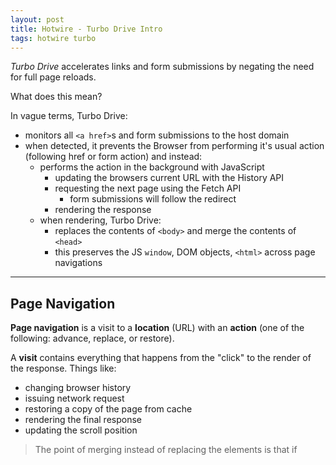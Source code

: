 ```yaml
---
layout: post
title: Hotwire - Turbo Drive Intro
tags: hotwire turbo
---
```


_Turbo Drive_ accelerates links and form submissions by negating the need for full page reloads.

What does this mean?

In vague terms, Turbo Drive:
- monitors all `<a href>`s and form submissions to the host domain
- when detected, it prevents the Browser from performing it's usual action (following href or form action) and instead:
  - performs the action in the background with JavaScript
    - updating the browsers current URL with the History API
    - requesting the next page using the Fetch API
      - form submissions will follow the redirect
    - rendering the response
  - when rendering, Turbo Drive:
    - replaces the contents of `<body>` and merge the contents of `<head>`
    - this preserves the JS `window`, DOM objects, `<html>` across page navigations

---

## Page Navigation

**Page navigation** is a visit to a **location** (URL) with an **action** (one of the following: advance, replace, or restore).

A **visit** contains everything that happens from the "click" to the render of the response.
Things like:
- changing browser history
- issuing network request
- restoring a copy of the page from cache
- rendering the final response
- updating the scroll position

> The point of merging instead of replacing the <head> elements is that if <title> or <meta> tags change, say, they will be updated as expected, but if links to assets are the same, they won’t be touched and therefore the browser won’t process them again

### Application Visits

- have an **action** of <u>advance</u> or <u>replace</u>
  - this determines _how_ the browser history is updated
  - **advance** is the default **action** and pushes a new entry onto the browser history stack.
    - in native apps, the advance **action** looks like a new Activity view popping onto the previous view
  - **replace** does what it sounds like, it replaces the current history entry with the next **location**. that history **location** is discarded. need the `data-turbo-action="replace"` attribute or `Turbo.visit("/edit", { action: "replace" })`.
- initiated by clicking a Turbo Drive link or by executing `Turbo.visit(url)`
- always performs a network request and renders the response

> If possible, Turbo Drive will render a preview of the page from cache immediately after the visit starts. This improves the perceived speed of frequent navigation between the same pages.

- If the **location** of the visit has an anchor, **Turbo Drive will attempt to scroll to it**

### Restoration Visits

This type of visit is automatically performed when you navigate with the "Back" or "Forward" buttons in a Browser or the equivalent iOS and Android apps.

> If possible, Turbo Drive will render a copy of the page from cache without making a request. Otherwise, it will retrieve a fresh copy of the page over the network.

The scroll position of each page is saved before navigating away from a page and is restored during a restoration visit.

Do not attempt to manually make a restoration visit.

## Performing a visit with a different method

Links by default submit GET requests to the server. You can change that with the `data-turbo-method` attribute:

```html
<a href="/articles/54" data-turbo-method="delete">Delete the article</a>
```

> You should consider that for accessibility reasons, it’s better to use actual forms and buttons for anything that’s not a GET.
[— Performing a visit with a different method](https://turbo.hotwired.dev/handbook/drive#performing-visits-with-a-different-method)

**TODO**: I want a source to backup this claim. I know that `GET` requests are supposed to be stateless (don't affect the state of the data source) so maybe that also implies that all anchor elements should perform stateless actions? If so, then does that mean I _shouldn't_ use anchor elements for delete requests? That would mean I need to use a form to make delete requests and I don't think I've seen a form setup to perform a delete request in the wild before (at least, not in a Rails app).

## Confirmation

You can make a link/button require confirmation before performing the visit.

Add:
- `data-turbo-method`
- `data-turbo-confirm`

```html
<a href="/articles" data-turbo-method="get" data-turbo-confirm="Do you want to leave this page?">Back to articles</a>
<a href="/articles/54" data-turbo-method="delete" data-turbo-confirm="Are you sure you want to delete the article?">Delete the article</a>
```

The default behavior is to execute the browser's `confirm` function, but you can customize the behavior with `Turbo.config.forms.confirm = confirmMethod`.

## Turn Turbo off on specific links or forms

```html
<a href="/" data-turbo="false">Disabled</a>

<form action="/messages" method="post" data-turbo="false">
  <!-- … -->
</form>
```

This attribute transfers to children elements.

```html
<div data-turbo="false">
  <a href="/">Disabled</a>
  <form action="/messages" method="post">
    <!-- … -->
  </form>
</div>
```
both the anchor and form have turbo disabled.

```html
<div data-turbo="false">
  <a href="/" data-turbo="true">Enabled</a>
</div>
```

Inversly, if Turbo Drive is globally off

```js
import { Turbo } from "@hotwired/turbo-rails"
Turbo.session.drive = false
```

you can turn it on for specific links like this

```html
<a href="/" data-turbo="true" data-turbo-stream="true">Enabled</a>
```

## Form Submissions

> Turbo Drive handles form submissions in a manner similar to link clicks. The key difference is that form submissions can issue stateful requests using the HTTP POST method, **while link clicks only ever issue stateless HTTP GET requests**.
[— Form Submissions](https://turbo.hotwired.dev/handbook/drive#form-submissions)

**TODO** This is confusing because the article has several examples of anchor elements with `data-turbo-method="delete"`. Do they mean _outside of Turbo Drive_, form submissions use POST and links always use GET? That seems irrelavent to mention when comparing  how things are handled with Turbo Drive. It' would be clearer to say that "because forms submissions are stateful, Turbo Drive dispatches <u>events</u> at different points of the submission.

Events:
1. `turbo:submit-start`
2. `turbo:before-fetch-request`
3. `turbo:before-fetch-response`
4. `turbo:submit-end`

These events are emitted from the `<form>` and [bubble up](https://developer.mozilla.org/en-US/docs/Learn_web_development/Core/Scripting/Events#event_bubbling) through the document.

You can use these events to customize the appearance of the form when a submission occurs.

### Redirecting

Turbo Drive expects a `303` redirect response code and will follow and use to update the page without a full reload.

Turbo Drive doesn't render from `2xx` response codes after a POST is because browser's have built in behavior that Turbo can't replicate or improve.

When the response code is `4xx` or `5xx`, validation error messages are displayed.

> If the form submission is a GET request, you may render the directly rendered response by giving the form a data-turbo-frame target. If you’d like the URL to update as part of the rendering also pass a data-turbo-action attribute.

### Streaming

> Servers may also respond to form submissions with a Turbo Streams message by sending the header Content-Type: text/vnd.turbo-stream.html followed by one or more <turbo-stream> elements in the response body. This lets you update multiple parts of the page without navigating

